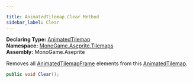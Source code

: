```yaml
---

title: AnimatedTilemap.Clear Method
sidebar_label: Clear
---
```

**Declaring Type:** [AnimatedTilemap](../)  
**Namespace:** [MonoGame.Aseprite.Tilemaps](../../)  
**Assembly:** MonoGame.Aseprite

Removes all [AnimatedTilemapFrame](../../AnimatedTilemapFrame/) elements from this [AnimatedTilemap](../).

```csharp
public void Clear();
```


